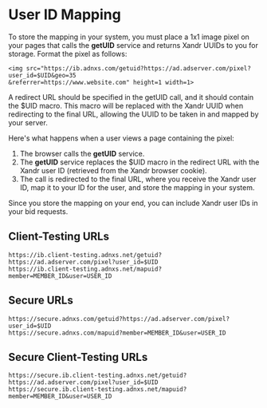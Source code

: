 # User ID Mapping

<div class="body">

To store the mapping in your system, you must place a 1x1 image pixel on
your pages that calls the **getUID** service and
returns <span class="ph">Xandr</span> UUIDs to you for storage. Format
the pixel as follows:

``` pre
<img src="https://ib.adnxs.com/getuid?https://ad.adserver.com/pixel?user_id=$UID&geo=35
&referrer=https://www.website.com" height=1 width=1>
```

A redirect URL should be specified in the getUID call, and it should
contain the $UID macro. This macro will be replaced with
the <span class="ph">Xandr</span> UUID when redirecting to the final
URL, allowing the UUID to be taken in and mapped by your server.

Here's what happens when a user views a page containing the pixel:

1.  The browser calls the **getUID** service.
2.  The **getUID** service replaces the $UID macro in the redirect URL
    with the <span class="ph">Xandr</span> user ID (retrieved from
    the <span class="ph">Xandr</span> browser cookie).
3.  The call is redirected to the final URL, where you receive
    the <span class="ph">Xandr</span> user ID, map it to your ID for the
    user, and store the mapping in your system.

Since you store the mapping on your end, you can
include <span class="ph">Xandr</span> user IDs in your bid requests.

<div class="section">

## Client-Testing URLs

``` pre
https://ib.client-testing.adnxs.net/getuid?https://ad.adserver.com/pixel?user_id=$UID
https://ib.client-testing.adnxs.net/mapuid?member=MEMBER_ID&user=USER_ID
```

</div>

<div class="section">

## Secure URLs

``` pre
https://secure.adnxs.com/getuid?https://ad.adserver.com/pixel?user_id=$UID
https://secure.adnxs.com/mapuid?member=MEMBER_ID&user=USER_ID
```

</div>

<div class="section">

## Secure Client-Testing URLs

``` pre
https://secure.ib.client-testing.adnxs.net/getuid?https://ad.adserver.com/pixel?user_id=$UID
https://secure.ib.client-testing.adnxs.net/mapuid?member=MEMBER_ID&user=USER_ID
```

</div>

</div>
